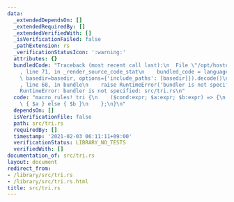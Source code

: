 ```yaml
---
data:
  _extendedDependsOn: []
  _extendedRequiredBy: []
  _extendedVerifiedWith: []
  _isVerificationFailed: false
  _pathExtension: rs
  _verificationStatusIcon: ':warning:'
  attributes: {}
  bundledCode: "Traceback (most recent call last):\n  File \"/opt/hostedtoolcache/Python/3.9.4/x64/lib/python3.9/site-packages/onlinejudge_verify/documentation/build.py\"\
    , line 71, in _render_source_code_stat\n    bundled_code = language.bundle(stat.path,\
    \ basedir=basedir, options={'include_paths': [basedir]}).decode()\n  File \"/opt/hostedtoolcache/Python/3.9.4/x64/lib/python3.9/site-packages/onlinejudge_verify/languages/user_defined.py\"\
    , line 68, in bundle\n    raise RuntimeError('bundler is not specified: {}'.format(path.as_posix()))\n\
    RuntimeError: bundler is not specified: src/tri.rs\n"
  code: "macro_rules! tri {\n    ($cond:expr; $a:expr; $b:expr) => {\n        if $cond\
    \ { $a } else { $b }\n    };\n}\n"
  dependsOn: []
  isVerificationFile: false
  path: src/tri.rs
  requiredBy: []
  timestamp: '2021-02-03 06:11:11+09:00'
  verificationStatus: LIBRARY_NO_TESTS
  verifiedWith: []
documentation_of: src/tri.rs
layout: document
redirect_from:
- /library/src/tri.rs
- /library/src/tri.rs.html
title: src/tri.rs
---
```

